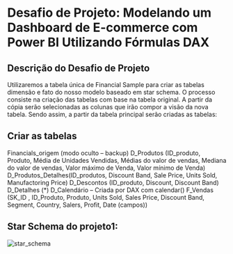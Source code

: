 # Desafio de Projeto: Modelando um Dashboard de E-commerce com Power BI Utilizando Fórmulas DAX

## Descrição do Desafio de Projeto
Utilizaremos a tabela única de Financial Sample para criar as tabelas dimensão e fato do nosso modelo baseado em star schema.
O processo consiste na criação das tabelas com base na tabela original. A partir da cópia serão selecionadas as colunas que irão compor a visão da nova tabela. Sendo assim, a partir da tabela principal serão criadas as tabelas:

## Criar as tabelas
Financials_origem (modo oculto – backup)
D_Produtos (ID_produto, Produto, Média de Unidades Vendidas, Médias do valor de vendas, Mediana do valor de vendas, Valor máximo de Venda, Valor mínimo de Venda)
D_Produtos_Detalhes(ID_produtos, Discount Band, Sale Price, Units Sold, Manufactoring Price)
D_Descontos (ID_produto, Discount, Discount Band)
D_Detalhes (*)
D_Calendário – Criada por DAX com calendar()
F_Vendas (SK_ID , ID_Produto, Produto, Units Sold, Sales Price, Discount Band, Segment, Country, Salers, Profit, Date (campos))

## Star Schema do projeto1:
![star_schema](https://github.com/user-attachments/assets/72ad9b10-a8da-4251-bdf8-b187a635d438)
